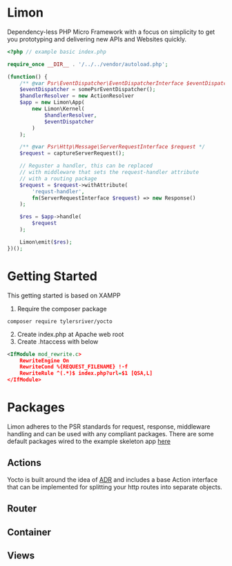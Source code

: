 # Limon
Dependency-less PHP Micro Framework with a focus on simplicity to get you
prototyping and delivering new APIs and Websites quickly. 

```php
<?php // example basic index.php

require_once __DIR__ . '/../../vendor/autoload.php';

(function() {
    /** @var Psr\EventDispatcher\EventDispatcherInterface $eventDispatcher */
    $eventDispatcher = somePsrEventDispatcher();
    $handlerResolver = new ActionResolver
    $app = new Limon\App(
        new Limon\Kernel(
            $handlerResolver,
            $eventDispatcher
        )
    );

    /** @var Psr\Http\Message\ServerRequestInterface $request */
    $request = captureServerRequest();

    // Reguster a handler, this can be replaced 
    // with middleware that sets the request-handler attribute
    // with a routing package
    $request = $request->withAttribute(
        'requst-handler', 
        fn(ServerRequestInterface $request) => new Response()
    );

    $res = $app->handle(
        $request
    );

    Limon\emit($res);
})();
```

# Getting Started
This getting started is based on XAMPP
1. Require the composer package
```cli
composer require tylersriver/yocto
```
2. Create index.php at Apache web root
3. Create .htaccess with below
```xml
<IfModule mod_rewrite.c>
    RewriteEngine On
    RewriteCond %{REQUEST_FILENAME} !-f
    RewriteRule ^(.*)$ index.php?url=$1 [QSA,L]
</IfModule>
```

# Packages
Limon adheres to the PSR standards for request, response, middleware handling and can be used with
any compliant packages. There are some default packages wired to the example skeleton app [here](https://github.com/tylersriver/app)

## Actions
Yocto is built around the idea of [ADR](http://pmjones.io/adr/) and includes a base Action interface
that can be implemented for splitting your http routes into separate objects.

## Router

## Container

## Views
